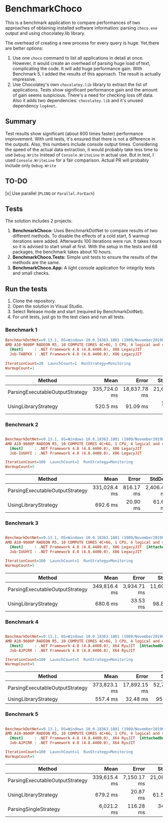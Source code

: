 # BenchmarkChoco
This is a benchmark application to compare performances of two approaches of obtaining installed software information: parsing `choco.exe` output and using chocolatey.lib library.

The overhead of creating a new process for every query is huge. Yet,there are better options:
1. Use one `choco` command to list all applications in detail at once. However, it would create an overhead of parsing huge load of text, complicating the code. It will add huge performance gain. With Benchmark 5, I added the results of this approach. The result is actually impressive.
2. Use Chocolatey's own `chocolatey.lib` library to extract the list of applications. Tests show significant performance gain and the amount of gain seems suspicious. There's a need for checking loss off data. Also it adds two dependencies: `chocolatey.lib` and it's unused dependency `log4net`.

## Summary
Test results show significant (about 600 times faster) performance improvement. With unit tests, it's ensured that there is not a difference in the outputs. Also, this numbers include console output times. Considering the speed of the actual data extraction, it would probably take less time to use `Debug.Write` instead of `Console.WriteLine` in actual use. But in test, I used `Console.WriteLine` for a fair comparison. Actual PR will probably include only `Debug.Write`

## TO-DO
[x] Use parallel (`PLINQ` or `Parallel.ForEach`)

## Tests
The solution includes 2 projects:
1. **BenchmarkChoco:** Uses BenchmarkDotNet to compare results of two different methods. To disable the effects of a cold start, 5 warmup iterations were added. Afterwards 100 iterations were run. It takes hours so it is advised to start small at first. With the setup in the tests and 68 packages, the benchmark takes about 10 hours.
2. **BenchmarkChoco.Tests:** Simple unit tests to ensure the results of the methods are the same.
3. **BenchmarkChoco.App:** A light console application for integrity tests and small checks.

## Run the tests
1. Clone the repository.
2. Open the solution in Visual Studio.
3. Select Release mode and start (required by BenchmarkDotNet).
4. For unit tests, just go to the test class and run all tests.

### Benchmark 1
``` ini
BenchmarkDotNet=v0.13.1, OS=Windows 10.0.18363.1801 (1909/November2019Update/19H2)
AMD A10-9600P RADEON R5, 10 COMPUTE CORES 4C+6G, 1 CPU, 4 logical and 4 physical cores
  [Host]     : .NET Framework 4.8 (4.8.4400.0), X86 LegacyJIT
  Job-TABFKX : .NET Framework 4.8 (4.8.4400.0), X86 LegacyJIT
  
IterationCount=20  LaunchCount=1  RunStrategy=Monitoring
WarmupCount=1  
```
|                          Method |         Mean |        Error |      StdDev |
|-------------------------------- |-------------:|-------------:|------------:|
| ParsingExecutableOutputStrategy	| 335,724.0 ms | 18,837.78 ms |	21,693.6 ms |
|            UsingLibraryStrategy |     520.5 ms |     91.09 ms	|    104.9 ms |


### Benchmark 2
``` ini

BenchmarkDotNet=v0.13.1, OS=Windows 10.0.18363.1801 (1909/November2019Update/19H2)
AMD A10-9600P RADEON R5, 10 COMPUTE CORES 4C+6G, 1 CPU, 4 logical and 4 physical cores
  [Host]     : .NET Framework 4.8 (4.8.4400.0), X86 LegacyJIT
  Job-IUGHYI : .NET Framework 4.8 (4.8.4400.0), X86 LegacyJIT

IterationCount=100  LaunchCount=1  RunStrategy=Monitoring  
WarmupCount=5  

```
|                          Method |         Mean |     Error |      StdDev |
|-------------------------------- |-------------:|----------:|------------:|
| ParsingExecutableOutputStrategy | 331,028.4 ms | 816.17 ms | 2,406.48 ms |
|            UsingLibraryStrategy |     692.6 ms |  20.90 ms |    61.64 ms |

### Benchmark 3
``` ini

BenchmarkDotNet=v0.13.1, OS=Windows 10.0.18363.1801 (1909/November2019Update/19H2)
AMD A10-9600P RADEON R5, 10 COMPUTE CORES 4C+6G, 1 CPU, 4 logical and 4 physical cores
  [Host]     : .NET Framework 4.8 (4.8.4400.0), X86 LegacyJIT  [AttachedDebugger]
  Job-IUGHYI : .NET Framework 4.8 (4.8.4400.0), X86 LegacyJIT

IterationCount=100  LaunchCount=1  RunStrategy=Monitoring  
WarmupCount=5  

```
|                          Method |         Mean |       Error |       StdDev |
|-------------------------------- |-------------:|------------:|-------------:|
| ParsingExecutableOutputStrategy | 349,816.4 ms | 3,934.71 ms | 11,601.57 ms |
|            UsingLibraryStrategy |     680.6 ms |    33.53 ms |     98.86 ms |

### Benchmark 4
``` ini

BenchmarkDotNet=v0.13.1, OS=Windows 10.0.18363.1801 (1909/November2019Update/19H2)
AMD A10-9600P RADEON R5, 10 COMPUTE CORES 4C+6G, 1 CPU, 4 logical and 4 physical cores
  [Host]     : .NET Framework 4.8 (4.8.4400.0), X64 RyuJIT  [AttachedDebugger]
  Job-AJPCRR : .NET Framework 4.8 (4.8.4400.0), X64 RyuJIT

IterationCount=100  LaunchCount=1  RunStrategy=Monitoring  
WarmupCount=5  

```
|                          Method |         Mean |        Error |       StdDev |       Median |
|-------------------------------- |-------------:|-------------:|-------------:|-------------:|
| ParsingExecutableOutputStrategy | 373,823.1 ms | 17,892.15 ms | 52,755.42 ms | 350,595.3 ms |
|            UsingLibraryStrategy |     557.4 ms |     32.48 ms |     95.76 ms |     588.8 ms |

### Benchmark 5
``` ini

BenchmarkDotNet=v0.13.1, OS=Windows 10.0.18363.1801 (1909/November2019Update/19H2)
AMD A10-9600P RADEON R5, 10 COMPUTE CORES 4C+6G, 1 CPU, 4 logical and 4 physical cores
  [Host]     : .NET Framework 4.8 (4.8.4400.0), X64 RyuJIT  [AttachedDebugger]
  Job-AJPCRR : .NET Framework 4.8 (4.8.4400.0), X64 RyuJIT

IterationCount=100  LaunchCount=1  RunStrategy=Monitoring  
WarmupCount=5  

```
|                          Method |         Mean |       Error |       StdDev |       Median |
|-------------------------------- |-------------:|------------:|-------------:|-------------:|
| ParsingExecutableOutputStrategy | 339,615.4 ms | 7,150.17 ms | 21,082.43 ms | 322,660.8 ms |
|            UsingLibraryStrategy |     679.2 ms |    20.87 ms |     61.54 ms |     697.2 ms |
|           ParsingSingleStrategy |   6,021.2 ms |   116.28 ms |    342.86 ms |   6,091.6 ms |
